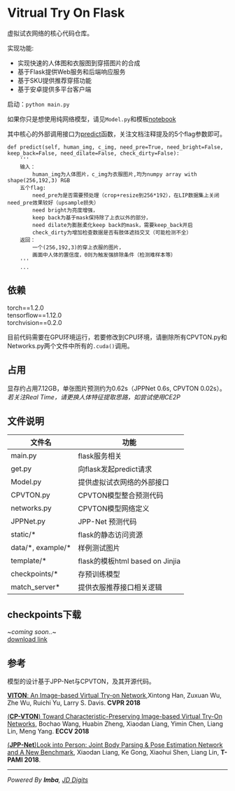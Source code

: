 # Vitrual Try On Flask

虚拟试衣网络的核心代码仓库。 

实现功能:  
 - 实现快速的人体图和衣服图到穿搭图片的合成
 - 基于Flask提供Web服务和后端响应服务
 - 基于SKU提供推荐穿搭功能
 - 基于安卓提供多平台客户端

启动：`python main.py`

如果你只是想使用纯网络模型，请见`Model.py`和模板[notebook](http://github.com/GrayXu/Virtual-Try-On/blob/master/Template.ipynb)  

其中核心的外部调用接口为[predict](http://github.com/GrayXu/Virtual-Try-On/blob/master/Model.py#L90)函数，关注文档注释提及的5个flag参数即可。
```
def predict(self, human_img, c_img, need_pre=True, need_bright=False, keep_back=False, need_dilate=False, check_dirty=False):
    '''
    输入：
        human_img为人体图片，c_img为衣服图片,均为numpy array with shape(256,192,3) RGB
    五个flag:
        need_pre为是否需要预处理（crop+resize到256*192），在LIP数据集上关闭need_pre效果较好（upsample损失）
        need bright为亮度增强，
        keep back为基于mask保持除了上衣以外的部分，
        need dilate为膨胀柔化keep back的mask，需要keep_back开启 
        check_dirty为增加检查数据是否有肢体遮挡交叉（可能检测不全）  
    返回：
        一个(256,192,3)的穿上衣服的图片，
        画面中人体的置信度，0则为触发强排除条件（检测难样本等）
    '''
    ...
```


## 依赖

torch==1.2.0  
tensorflow==1.12.0  
torchvision==0.2.0  

目前代码需要在GPU环境运行，若要修改到CPU环境，请删除所有CPVTON.py和Networks.py两个文件中所有的`.cuda()`调用。

## 占用

显存约占用7.12GB，单张图片预测约为0.62s（JPPNet 0.6s, CPVTON 0.02s）。  
*若关注Real Time，请更换人体特征提取思路，如尝试使用CE2P*

## 文件说明

文件名 | 功能  
-|-  
main.py | flask服务相关  
get.py | 向flask发起predict请求  
Model.py | 提供虚拟试衣网络的外部接口
CPVTON.py | CPVTON模型整合预测代码
networks.py | CPVTON模型网络定义
JPPNet.py | JPP-Net 预测代码
static/* | flask的静态访问资源
data/\*, example/\* | 样例测试图片
template/\* | flask的模板html based on Jinjia
checkpoints/\* | 存预训练模型
match_server* | 提供衣服推荐接口相关逻辑

## checkpoints下载

~*coming soon..*~  
[download link](https://drive.google.com/open?id=1kV9Xf9tDaqH_-2ZDBA6-_lMg8_FmvE1t)

## 参考

模型的设计基于JPP-Net与CPVTON，及其开源代码。  

[**VITON**: An Image-based Virtual Try-on Network](https://arxiv.org/abs/1711.08447v1),Xintong Han, Zuxuan Wu, Zhe Wu, Ruichi Yu, Larry S. Davis. **CVPR 2018**

[(**CP-VTON**) Toward Characteristic-Preserving Image-based Virtual Try-On Networks](https://arxiv.org/abs/1807.07688), Bochao Wang, Huabin Zheng, Xiaodan Liang, Yimin Chen, Liang Lin, Meng Yang. **ECCV 2018**

[(**JPP-Net**)Look into Person: Joint Body Parsing & Pose Estimation Network and A New Benchmark](https://arxiv.org/abs/1804.01984), Xiaodan Liang, Ke Gong, Xiaohui Shen, Liang Lin, **T-PAMI 2018**.

----

*Powered By **Imba**, [JD Digits](https://www.jddglobal.com/)*
